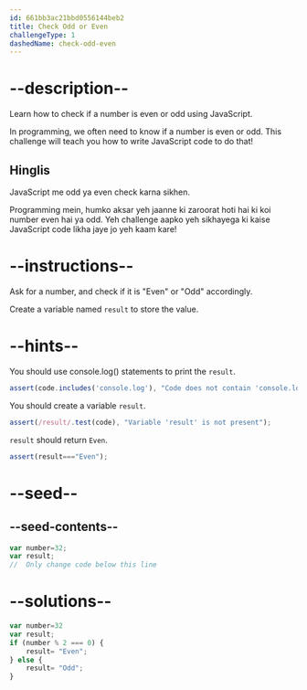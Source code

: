 ```yaml
---
id: 661bb3ac21bbd0556144beb2
title: Check Odd or Even
challengeType: 1
dashedName: check-odd-even
---
```



# --description--

Learn how to check if a number is even or odd using JavaScript.

In programming, we often need to know if a number is even or odd. This challenge will teach you how to write JavaScript code to do that!

<h2>Hinglis</h2>

JavaScript me odd ya even check karna sikhen.

Programming mein, humko aksar yeh jaanne ki zaroorat hoti hai ki koi number even hai ya odd. Yeh challenge aapko yeh sikhayega ki kaise JavaScript code likha jaye jo yeh kaam kare!

# --instructions--

Ask for a number, and check if it is "Even" or "Odd" accordingly.

Create a variable named `result` to store the value.

# --hints--

You should use console.log() statements to print the `result`.

```js
assert(code.includes('console.log'), "Code does not contain 'console.log'");
```

You should create a variable `result`.

```js
assert(/result/.test(code), "Variable 'result' is not present");
```

`result` should return `Even`.

```js
assert(result==="Even");
```

# --seed--
## --seed-contents--

```js
var number=32;
var result;
//  Only change code below this line

```

# --solutions--

```js
var number=32
var result;
if (number % 2 === 0) {
    result= "Even";
} else {
    result= "Odd";
}

```

